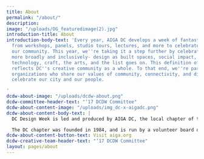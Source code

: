 ```yaml
---
title: About
permalink: "/about/"
description: 
image: "/uploads/OG_featuredimage(2).jpg"
introduction-title: About
introduction-body-text: 'Every year, AIGA DC develops a week of fantastic programming,
  from workshops, panels, studio tours, lectures, and more to celebrate design in
  our community. This year, we''re taking it a step further by celebrating design
  more broadly and inclusively- design as built spaces, social impact, creative strategy,
  technology, craft, the arts, and the list goes on. This definition of design better
  reflects DC''s creative community as a whole. To that end, we''re partnering with
  organizations who share our values of community, connectivity, and diversity, to
  celebrate our city and our people.

'
dcdw-about-image: "/uploads/dcdw-about.png"
dcdw-committee-header-text: "‘17 DCDW Committee"
dcdw-about-content-image: "/uploads/img_dc-x-aigadc.png"
dcdw-about-content-body-text: |
  DC Design Week is led and produced by AIGA DC, the local chapter of the professional association for design. AIGA advances design as a professional craft, strategic advancement, and vital cultural force.

  The DC chapter was founded in 1984, and is run by a volunteer board of directors. With over 1,230 members, AIGA DC is the fifth largest and one of the oldest chapters in the nation. We strive to cultivate, connect and celebrate the diverse work and people that make up our DC creative community.
dcdw-about-content-button-text: Visit aiga.org
dcdw-creative-team-header-text: "‘17 DCDW Committee"
layout: pages/about
---
```


